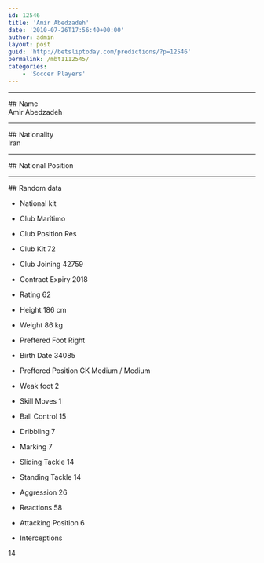 ```yaml
---
id: 12546
title: 'Amir Abedzadeh'
date: '2010-07-26T17:56:40+00:00'
author: admin
layout: post
guid: 'http://betsliptoday.com/predictions/?p=12546'
permalink: /mbt1112545/
categories:
    - 'Soccer Players'
---
```


- - - - - -

\## Name  
 Amir Abedzadeh

- - - - - -

\## Nationality  
 Iran

- - - - - -

\## National Position

- - - - - -

\## Random data

- National kit
- Club
 Marítimo

- Club Position
 Res

- Club Kit
 72

- Club Joining
 42759

- Contract Expiry
 2018

- Rating
 62

- Height
 186 cm

- Weight
 86 kg

- Preffered Foot
 Right

- Birth Date
 34085

- Preffered Position
 GK Medium / Medium

- Weak foot
 2

- Skill Moves
 1

- Ball Control
 15

- Dribbling
 7

- Marking
 7

- Sliding Tackle
 14

- Standing Tackle
 14

- Aggression
 26

- Reactions
 58

- Attacking Position
 6

- Interceptions

 14